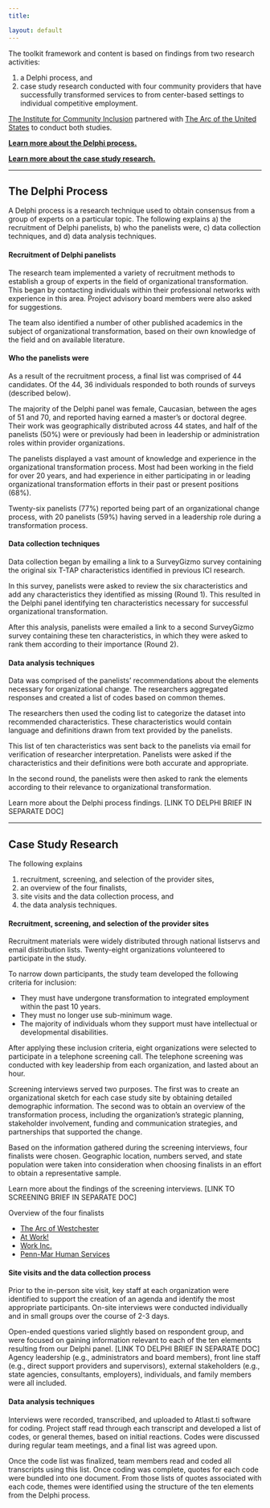```yaml
---
title:

layout: default
---
```



The toolkit framework and content is based on findings from two research activities: 

1. a Delphi process, and 
2. case study research conducted with four community providers that have successfully transformed services to from center-based settings to individual competitive employment. 

<a href="http://www.communityinclusion.org/">The Institute for Community Inclusion</a> partnered with <a href="http://www.thearc.org/">The Arc of the United States</a> to conduct both studies. 

<a href="#delphi"><b>Learn more about the Delphi process.</b></a>

<a href="#case_study"><b>Learn more about the case study research.</b></a>

<hr>
<h2 id="delphi"> The Delphi Process</h2>

A Delphi process is a research technique used to obtain consensus from a group of experts on a particular topic. The following explains a) the recruitment of Delphi panelists, b) who the panelists were, c) data collection techniques, and d) data analysis techniques.  

#### Recruitment of Delphi panelists  
The research team implemented a variety of recruitment methods to establish a group of experts in the field of organizational transformation. This began by contacting individuals within their professional networks with experience in this area. Project advisory board members were also asked for suggestions. 

The team also identified a number of other published academics in the subject of organizational transformation, based on their own knowledge of the field and on available literature. 

#### Who the panelists were  
As a result of the recruitment process, a final list was comprised of 44 candidates. Of the 44, 36 individuals responded to both rounds of surveys (described below). 

The majority of the Delphi panel was female, Caucasian, between the ages of 51 and 70, and reported having earned a master’s or doctoral degree. Their work was geographically distributed across 44 states, and half of the panelists (50%) were or previously had been in leadership or administration roles within provider organizations. 

The panelists displayed a vast amount of knowledge and experience in the organizational transformation process. Most had been working in the field for over 20 years, and had experience in either participating in or leading organizational transformation efforts in their past or present positions (68%). 

Twenty-six panelists (77%) reported being part of an organizational change process, with 20 panelists (59%) having served in a leadership role during a transformation process.

#### Data collection techniques
Data collection began by emailing a link to a SurveyGizmo survey containing the original six T-TAP characteristics identified in previous ICI research. 

In this survey, panelists were asked to review the six characteristics and add any characteristics they identified as missing (Round 1). This resulted in the Delphi panel identifying ten characteristics necessary for successful organizational transformation. 

After this analysis, panelists were emailed a link to a second SurveyGizmo survey containing these ten characteristics, in which they were asked to rank them according to their importance (Round 2).   

#### Data analysis techniques
 
Data was comprised of the panelists’ recommendations about the elements necessary for organizational change. The researchers aggregated responses and created a list of codes based on common themes. 

The researchers then used the coding list to categorize the dataset into recommended characteristics. These characteristics would contain language and definitions drawn from text provided by the panelists. 

This list of ten characteristics was sent back to the panelists via email for verification of researcher interpretation. Panelists were asked if the characteristics and their definitions were both accurate and appropriate. 

In the second round, the panelists were then asked to rank the elements according to their relevance to organizational transformation. 

Learn more about the Delphi process findings. [LINK TO DELPHI BRIEF IN SEPARATE DOC]
<hr>
<h2 id="case_study">Case Study Research</h2>

The following explains 

1. recruitment, screening, and selection of the provider sites, 
2. an overview of the four finalists, 
3. site visits and the data collection process, and 
4. the data analysis techniques. 

#### Recruitment, screening, and selection of the provider sites
Recruitment materials were widely distributed through national listservs and email distribution lists. Twenty-eight organizations volunteered to participate in the study. 

To narrow down participants, the study team developed the following criteria for inclusion: 

- They must have undergone transformation to integrated employment within the past 10 years. 
- They must no longer use sub-minimum wage.
- The majority of individuals whom they support must have intellectual or developmental disabilities.   

After applying these inclusion criteria, eight organizations were selected to participate in a telephone screening call. The telephone screening was conducted with key leadership from each organization, and lasted about an hour. 

Screening interviews served two purposes. The first was to create an organizational sketch for each case study site by obtaining detailed demographic information. The second was to obtain an overview of the transformation process, including the organization’s strategic planning, stakeholder involvement, funding and communication strategies, and partnerships that supported the change. 

Based on the information gathered during the screening interviews, four finalists were chosen. Geographic location, numbers served, and state population were taken into consideration when choosing finalists in an effort to obtain a representative sample. 

Learn more about the findings of the screening interviews. [LINK TO SCREENING BRIEF IN SEPARATE DOC]

Overview of the four finalists
-	[The Arc of Westchester](https://www.arcwestchester.org/)
-	[At Work!](http://www.atworkwa.org/)
-	[Work Inc.](http://www.workinc.org/)
-	[Penn-Mar Human Services](http://www.penn-mar.org/)

#### Site visits and the data collection process

Prior to the in-person site visit, key staff at each organization were identified to support the creation of an agenda and identify the most appropriate participants. On-site interviews were conducted individually and in small groups over the course of 2-3 days. 

Open-ended questions varied slightly based on respondent group, and were focused on gaining information relevant to each of the ten elements resulting from our Delphi panel. [LINK TO DELPHI BRIEF IN SEPARATE DOC] Agency leadership (e.g., administrators and board members), front line staff (e.g., direct support providers and supervisors), external stakeholders (e.g., state agencies, consultants, employers), individuals, and family members were all included. 

#### Data analysis techniques

Interviews were recorded, transcribed, and uploaded to Atlast.ti software for coding. Project staff read through each transcript and developed a list of codes, or general themes, based on initial reactions. Codes were discussed during regular team meetings, and a final list was agreed upon.  

Once the code list was finalized, team members read and coded all transcripts using this list. Once coding was complete, quotes for each code were bundled into one document. From those lists of quotes associated with each code, themes were identified using the structure of the ten elements from the Delphi process. 


